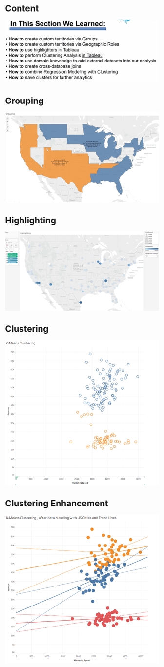 # Content 
![](https://github.com/animeshKansal/Tableau/blob/master/Module%208/Images/Content.png)

# Grouping
![](https://github.com/animeshKansal/Tableau/blob/master/Module%208/Images/Grouping.png)

# Highlighting
![](https://github.com/animeshKansal/Tableau/blob/master/Module%208/Images/Highlighting.png)

# Clustering
![](https://github.com/animeshKansal/Tableau/blob/master/Module%208/Images/Clustering.png)

# Clustering Enhancement
![](https://github.com/animeshKansal/Tableau/blob/master/Module%208/Images/Clustering_Enhancement.png)


